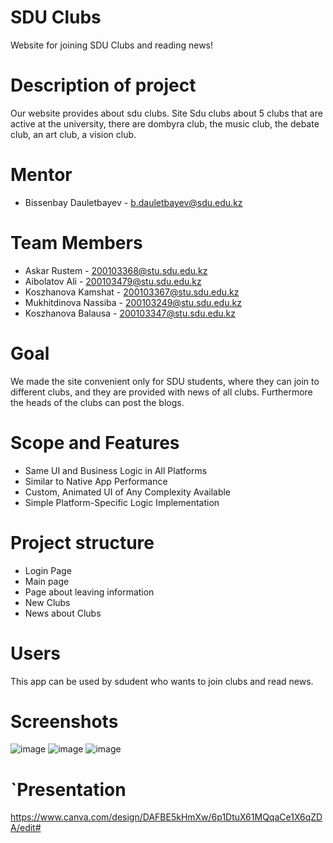 # SDU Clubs
Website for joining SDU Clubs and reading news!

# Description of project
Our website provides about sdu clubs. Site Sdu clubs about 5 clubs that are active at the university, there are dombyra club, the music club, the debate club, an art club, a vision club.

# Mentor 
+ Bissenbay Dauletbayev - b.dauletbayev@sdu.edu.kz

# Team Members
+ Askar Rustem - 200103368@stu.sdu.edu.kz
+ Aibolatov Ali - 200103479@stu.sdu.edu.kz
+ Koszhanova Kamshat - 200103367@stu.sdu.edu.kz
+ Mukhitdinova Nassiba - 200103249@stu.sdu.edu.kz
+ Koszhanova Balausa - 200103347@stu.sdu.edu.kz

# Goal
We made the site convenient only for SDU students, where they can join to different clubs, and they are provided with news of all clubs. Furthermore the heads of the clubs can post the blogs.

# Scope and Features
+ Same UI and Business Logic in All Platforms
+ Similar to Native App Performance
+ Custom, Animated UI of Any Complexity Available
+ Simple Platform-Specific Logic Implementation

# Project structure
- Login Page 
- Main page
- Page about leaving information
- New Clubs
- News about Clubs

# Users
This app can be used by sdudent who wants to join clubs and read news.

# Screenshots
![image](https://github.com/sdu-be-22/SDUClubs/blob/cb56f373c76082788e374e6319a1703e2d3cec4e/%D0%A1%D0%BD%D0%B8%D0%BC%D0%BE%D0%BA%20%D1%8D%D0%BA%D1%80%D0%B0%D0%BD%D0%B0%202022-05-06%20%D0%B2%2013.12.30.png)
![image](https://github.com/sdu-be-22/SDUClubs/blob/cb56f373c76082788e374e6319a1703e2d3cec4e/%D0%A1%D0%BD%D0%B8%D0%BC%D0%BE%D0%BA%20%D1%8D%D0%BA%D1%80%D0%B0%D0%BD%D0%B0%202022-05-06%20%D0%B2%2013.17.14.png)
![image](https://github.com/sdu-be-22/SDUClubs/blob/cb56f373c76082788e374e6319a1703e2d3cec4e/%D0%A1%D0%BD%D0%B8%D0%BC%D0%BE%D0%BA%20%D1%8D%D0%BA%D1%80%D0%B0%D0%BD%D0%B0%202022-05-06%20%D0%B2%2013.19.05.png)




# `Presentation 
https://www.canva.com/design/DAFBE5kHmXw/6p1DtuX61MQqaCe1X6qZDA/edit#
